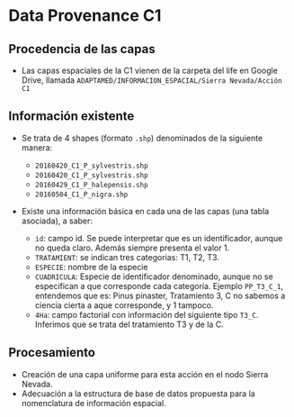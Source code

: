 # Data Provenance C1 

## Procedencia de las capas

* Las capas espaciales de la C1 vienen de la carpeta del life en Google Drive, llamada `ADAPTAMED/INFORMACION_ESPACIAL/Sierra Nevada/Acción C1`

## Información existente 

* Se trata de 4 shapes (formato `.shp`) denominados de la siguiente manera: 

  * `20160420_C1_P_sylvestris.shp` 
  * `20160420_C1_P_sylvestris.shp`
  * `20160429_C1_P_halepensis.shp`
  * `20160504_C1_P_nigra.shp`

* Existe una información básica en cada una de las capas (una tabla asociada), a saber: 

  * `id`: campo id. Se puede interpretar que es un identificador, aunque no queda claro. Además siempre presenta el valor 1. 
  * `TRATAMIENT`: se indican tres categorias: T1, T2, T3.  
  * `ESPECIE`: nombre de la especie
  * `CUADRICULA`: Especie de identificador denominado, aunque no se especifican a que corresponde cada categoría. Ejemplo `PP_T3_C_1`, entendemos que es: Pinus pinaster, Tratamiento 3, C no sabemos a ciencia cierta a aque corresponde, y 1 tampoco.
  * `4Ha`: campo factorial con información del siguiente tipo `T3_C`. Inferimos que se trata del tratamiento T3 y de la C. 
  
## Procesamiento 

* Creación de una capa uniforme para esta acción en el nodo Sierra Nevada. 
* Adecuación a la estructura de base de datos propuesta para la nomenclatura de información espacial. 

